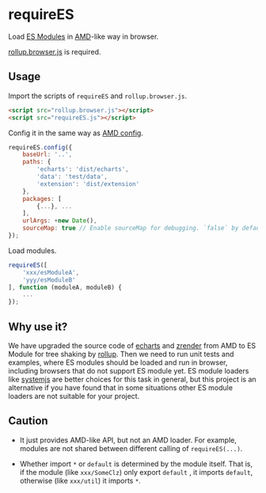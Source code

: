 # requireES

Load [ES Modules](http://www.ecma-international.org/ecma-262/6.0/#sec-modules) in [AMD](https://github.com/amdjs/amdjs-api)-like way in browser.

[rollup.browser.js](https://github.com/rollup/rollup) is required.


## Usage

Import the scripts of `requireES` and `rollup.browser.js`.
```html
<script src="rollup.browser.js"></script>
<script src="requireES.js"></script>
```

Config it in the same way as [AMD config](https://github.com/amdjs/amdjs-api/wiki/Common-Config).
```js
requireES.config({
    baseUrl: '..',
    paths: {
        'echarts': 'dist/echarts',
        'data': 'test/data',
        'extension': 'dist/extension'
    },
    packages: [
        {...}, ...
    ],
    urlArgs: +new Date(),
    sourceMap: true // Enable sourceMap for debugging. `false` by default.
});
```

Load modules.
```js
requireES([
    'xxx/esModuleA',
    'yyy/esModuleB'
], function (moduleA, moduleB) {
    ...
});
```


## Why use it?

We have upgraded the source code of [echarts](https://github.com/ecomfe/echarts) and [zrender](https://github.com/ecomfe/zrender) from AMD to ES Module for tree shaking by [rollup](https://github.com/rollup/rollup). Then we need to run unit tests and examples, where ES modules should be loaded and run in browser, including browsers that do not support ES module yet. ES module loaders like [systemjs](https://github.com/systemjs/systemjs) are better choices for this task in general, but this project is an alternative if you have found that in some situations other ES module loaders are not suitable for your project.


## Caution

+ It just provides AMD-like API, but not an AMD loader. For example, modules are not shared between different calling of `requireES(...)`.

+ Whether import `*` or `default` is determined by the module itself. That is, if the module (like `xxx/SomeClz`) only export `default` , it imports `default`, otherwise (like `xxx/util`) it imports `*`.
